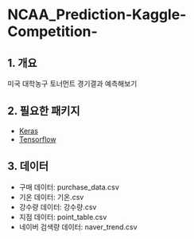 

# NCAA_Prediction-Kaggle-Competition-
## 1. 개요
미국 대학농구 토너먼트 경기결과 예측해보기
## 2. 필요한 패키지
- [Keras](https://keras.io/ko/)
- [Tensorflow](https://www.tensorflow.org/?hl=ko)
## 3. 데이터
- 구매 데이터: purchase_data.csv
- 기온 데이터: 기온.csv
- 강수량 데이터: 강수량.csv
- 지점 데이터: point_table.csv
- 네이버 검색량 데이터: naver_trend.csv
